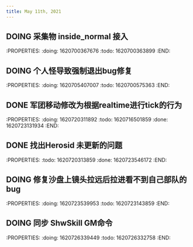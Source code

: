 ```yaml
---
title: May 11th, 2021
---
```


## DOING 采集物 inside_normal 接入
:PROPERTIES:
:doing: 1620700367676
:todo: 1620700363899
:END:
## DOING 个人怪导致强制退出bug修复
:PROPERTIES:
:doing: 1620705407007
:todo: 1620700575363
:END:
## DONE 军团移动修改为根据realtime进行tick的行为
:PROPERTIES:
:doing: 1620720311892
:todo: 1620716501859
:done: 1620723131934
:END:
## DONE 找出Herosid 未更新的问题
:PROPERTIES:
:todo: 1620720313859
:done: 1620723546172
:END:
## DOING 修复沙盘上镜头拉远后拉进看不到自己部队的bug
:PROPERTIES:
:doing: 1620723539953
:todo: 1620723143859
:END:
## DOING 同步 ShwSkill GM命令
:PROPERTIES:
:doing: 1620726339449
:todo: 1620726332758
:END:

